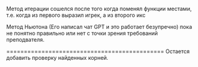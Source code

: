 Метод итерации сошелся после того когда поменял функции местами, т.е. когда из первого выразил игрек, а из второго икс

Метод Ньютона (Его написал чат GPT и это работает безупречно) пока не понятно правильно или нет с точки зрения требований преподвателя.


=============================================
Остается добавить проверку найденных корней.
